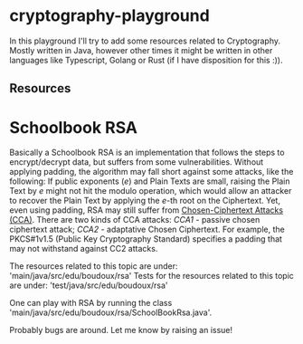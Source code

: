 # cryptography-playground

In this playground I'll try to add some resources related to Cryptography. Mostly written in Java, however other times it 
might be written in other languages like Typescript, Golang or Rust (if I have disposition for this :)).

## Resources
# Schoolbook RSA
Basically a Schoolbook RSA is an implementation that follows the steps to encrypt/decrypt data, but suffers from some vulnerabilities. Without applying padding, the algorithm may fall short against some attacks, like the following:
If public exponents (_e_) and Plain Texts are small, raising the Plain Text by _e_ might not hit the modulo operation, which would allow an attacker to recover the Plain Text by applying the _e_-th root on the Ciphertext.
Yet, even using padding, RSA may still suffer from [Chosen-Ciphertext Attacks (CCA)](https://en.wikipedia.org/wiki/Chosen-ciphertext_attack). There are two kinds of CCA attacks:
_CCA1_ - passive chosen ciphertext attack; _CCA2_ - adaptative Chosen Ciphertext. For example, the PKCS#1v1.5 (Public Key Cryptography Standard) specifies a padding that may not withstand against
CC2 attacks.

The resources related to this topic are under: 'main/java/src/edu/boudoux/rsa'
Tests for the resources related to this topic are under: 'test/java/src/edu/boudoux/rsa'

One can play with RSA by running the class 'main/java/src/edu/boudoux/rsa/SchoolBookRsa.java'. 

Probably bugs are around. Let me know by raising an issue!

